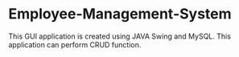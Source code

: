 # Employee-Management-System
This GUI application is created using JAVA Swing and MySQL. This application can perform CRUD function.
